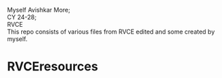 Myself Avishkar More; <BR>
CY 24-28;<BR>
RVCE<BR>
This repo consists of various files from RVCE edited and some created by myself.
# RVCEresources
